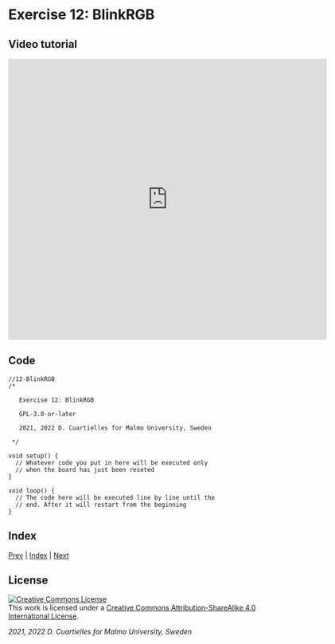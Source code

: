 
# Exercise 12: BlinkRGB

## Video tutorial

<iframe src="https://player.vimeo.com/video/526681657?h=2012290d9f" width="640" height="564" frameborder="0" allow="autoplay; fullscreen" allowfullscreen></iframe>

## Code

```c_cpp
//12-BlinkRGB
/*

   Exercise 12: BlinkRGB

   GPL-3.0-or-later

   2021, 2022 D. Cuartielles for Malmo University, Sweden

 */

void setup() {
  // Whatever code you put in here will be executed only 
  // when the board has just been reseted
}

void loop() {
  // The code here will be executed line by line until the 
  // end. After it will restart from the beginning
}
```

## Index

[Prev](../11-Multicolored_LEDs/11-Multicolored_LEDs.md) |  [Index](../course_index.md) |  [Next](../13-Explore_sensors_intuitively/13-Explore_sensors_intuitively.md)

## License

<a rel="license" href="http://creativecommons.org/licenses/by-sa/4.0/"><img alt="Creative Commons License" style="border-width:0" src="https://i.creativecommons.org/l/by-sa/4.0/80x15.png" /></a><br />This work is licensed under a <a rel="license" href="http://creativecommons.org/licenses/by-sa/4.0/">Creative Commons Attribution-ShareAlike 4.0 International License</a>.

*2021, 2022 D. Cuartielles for Malmo University, Sweden*

